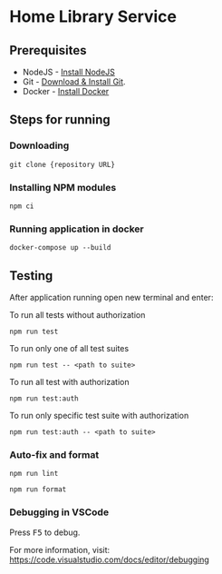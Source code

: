 # Home Library Service

## Prerequisites

- NodeJS - [Install NodeJS](https://nodejs.org/en/)
- Git - [Download & Install Git](https://git-scm.com/downloads).
- Docker - [Install Docker](https://docs.docker.com/engine/install/)

## Steps for running
### Downloading

```
git clone {repository URL}
```

### Installing NPM modules

```
npm ci
```

### Running application in docker

```
docker-compose up --build
```

## Testing

After application running open new terminal and enter:

To run all tests without authorization

```
npm run test
```

To run only one of all test suites

```
npm run test -- <path to suite>
```

To run all test with authorization

```
npm run test:auth
```

To run only specific test suite with authorization

```
npm run test:auth -- <path to suite>
```

### Auto-fix and format

```
npm run lint
```

```
npm run format
```

### Debugging in VSCode

Press <kbd>F5</kbd> to debug.

For more information, visit: https://code.visualstudio.com/docs/editor/debugging
